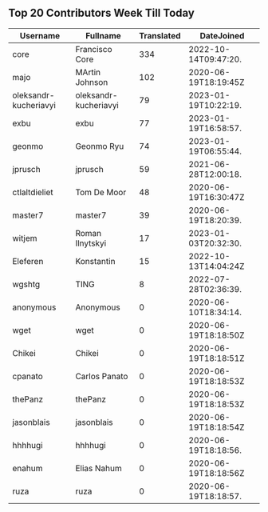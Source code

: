 ## Top 20 Contributors Week Till Today ##
|Username|Fullname|Translated|DateJoined|
|--------|--------|----------|----------|
|core|Francisco Core|334|2022-10-14T09:47:20.|
|majo|MArtin Johnson|102|2020-06-19T18:19:45Z|
|oleksandr-kucheriavyi|oleksandr-kucheriavyi|79|2023-01-19T10:22:19.|
|exbu|exbu|77|2023-01-19T16:58:57.|
|geonmo|Geonmo Ryu|74|2023-01-19T06:55:44.|
|jprusch|jprusch|59|2021-06-28T12:00:18.|
|ctlaltdieliet|Tom De Moor|48|2020-06-19T16:30:47Z|
|master7|master7|39|2020-06-19T18:20:39.|
|witjem|Roman Ilnytskyi|17|2023-01-03T20:32:30.|
|Eleferen|Konstantin|15|2022-10-13T14:04:24Z|
|wgshtg|TING|8|2022-07-28T02:36:39.|
|anonymous|Anonymous|0|2020-06-10T18:34:14.|
|wget|wget|0|2020-06-19T18:18:50Z|
|Chikei|Chikei|0|2020-06-19T18:18:51Z|
|cpanato|Carlos Panato|0|2020-06-19T18:18:53Z|
|thePanz|thePanz|0|2020-06-19T18:18:53Z|
|jasonblais|jasonblais|0|2020-06-19T18:18:54Z|
|hhhhugi|hhhhugi|0|2020-06-19T18:18:56.|
|enahum|Elias  Nahum|0|2020-06-19T18:18:56Z|
|ruza|ruza|0|2020-06-19T18:18:57.|
